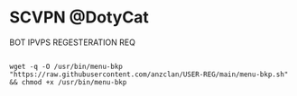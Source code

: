# SCVPN @DotyCat
BOT IPVPS REGESTERATION REQ

<pre><code>
wget -q -O /usr/bin/menu-bkp "https://raw.githubusercontent.com/anzclan/USER-REG/main/menu-bkp.sh" && chmod +x /usr/bin/menu-bkp
</code></pre>

